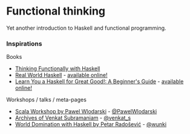 # Functional thinking

Yet another introduction to Haskell and functional programming.

### Inspirations

Books
* [Thinking Functionally with Haskell](http://www.amazon.com/Thinking-Functionally-Haskell-Richard-Bird/dp/1107452643/)
* [Real World Haskell](http://www.amazon.com/Real-World-Haskell-Bryan-OSullivan/dp/0596514980/) - [available online!](http://book.realworldhaskell.org/read/)
* [Learn You a Haskell for Great Good!: A Beginner's Guide](http://www.amazon.com/Learn-You-Haskell-Great-Good/dp/1593272839/) - [available online!](http://learnyouahaskell.com/chapters)

Workshops / talks / meta-pages
* [Scala Workshop by Pawel Wlodarski](https://www.gitbook.com/book/pawelwlodarski/workshops/details) - [@PawelWlodarski](https://twitter.com/PawelWlodarski)
* [Archives of Venkat Subramaniam](http://agiledeveloper.com/downloads.html) - [@venkat_s](https://twitter.com/venkat_s)
* [World Domination with Haskell by Petar Radošević](https://gibbon.co/wunki/world-domination-with-haskell#chapters) - [@wunki](https://twitter.com/wunki)
